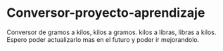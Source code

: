 # Conversor-proyecto-aprendizaje
Conversor de gramos a kilos, kilos a gramos. kilos a libras, libras a kilos. Espero poder actualizarlo mas en el futuro y poder ir mejorandolo.
